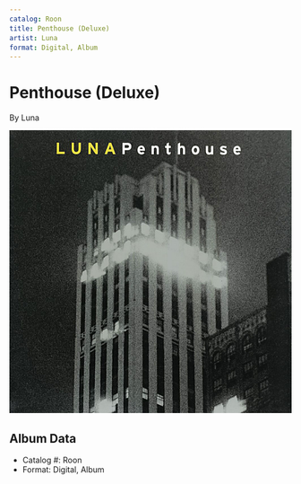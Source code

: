 ```yaml
---
catalog: Roon
title: Penthouse (Deluxe)
artist: Luna
format: Digital, Album
---
```


# Penthouse (Deluxe)

By Luna

![](../../assets/albumcovers/Luna-Penthouse_Deluxe.png)

## Album Data

- Catalog #: Roon
- Format: Digital, Album

